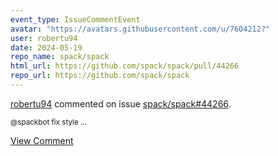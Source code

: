 ```yaml
---
event_type: IssueCommentEvent
avatar: "https://avatars.githubusercontent.com/u/7604212?"
user: robertu94
date: 2024-05-19
repo_name: spack/spack
html_url: https://github.com/spack/spack/pull/44266
repo_url: https://github.com/spack/spack
---
```


<a href='https://github.com/robertu94' target='_blank'>robertu94</a> commented on issue <a href='https://github.com/spack/spack/pull/44266' target='_blank'>spack/spack#44266</a>.

<small>@spackbot fix style...</small>

<a href='https://github.com/spack/spack/pull/44266' target='_blank'>View Comment</a>